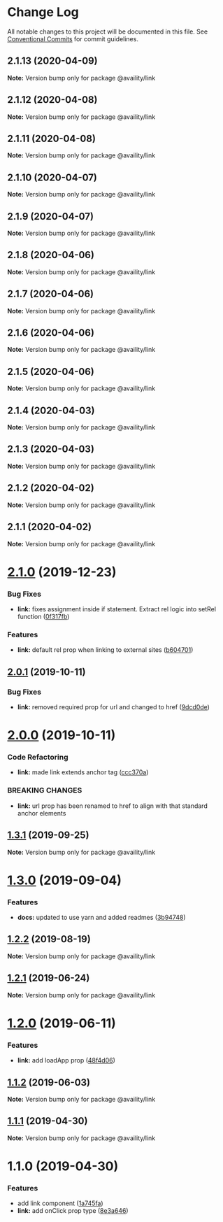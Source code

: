 # Change Log

All notable changes to this project will be documented in this file.
See [Conventional Commits](https://conventionalcommits.org) for commit guidelines.

## 2.1.13 (2020-04-09)

**Note:** Version bump only for package @availity/link





## 2.1.12 (2020-04-08)

**Note:** Version bump only for package @availity/link





## 2.1.11 (2020-04-08)

**Note:** Version bump only for package @availity/link





## 2.1.10 (2020-04-07)

**Note:** Version bump only for package @availity/link





## 2.1.9 (2020-04-07)

**Note:** Version bump only for package @availity/link





## 2.1.8 (2020-04-06)

**Note:** Version bump only for package @availity/link





## 2.1.7 (2020-04-06)

**Note:** Version bump only for package @availity/link





## 2.1.6 (2020-04-06)

**Note:** Version bump only for package @availity/link





## 2.1.5 (2020-04-06)

**Note:** Version bump only for package @availity/link





## 2.1.4 (2020-04-03)

**Note:** Version bump only for package @availity/link





## 2.1.3 (2020-04-03)

**Note:** Version bump only for package @availity/link





## 2.1.2 (2020-04-02)

**Note:** Version bump only for package @availity/link





## 2.1.1 (2020-04-02)

**Note:** Version bump only for package @availity/link





# [2.1.0](https://github.com/Availity/availity-react/compare/@availity/link@2.0.1...@availity/link@2.1.0) (2019-12-23)


### Bug Fixes

* **link:** fixes assignment inside if statement. Extract rel logic into setRel function ([0f317fb](https://github.com/Availity/availity-react/commit/0f317fb79c97900781a62342518be8f2f37c71cd))


### Features

* **link:** default rel prop when linking to external sites ([b604701](https://github.com/Availity/availity-react/commit/b604701087360f47885580a8d426c97027b23cec))





## [2.0.1](https://github.com/Availity/availity-react/compare/@availity/link@2.0.0...@availity/link@2.0.1) (2019-10-11)


### Bug Fixes

* **link:** removed required prop for url and changed to href ([9dcd0de](https://github.com/Availity/availity-react/commit/9dcd0de))





# [2.0.0](https://github.com/Availity/availity-react/compare/@availity/link@1.3.1...@availity/link@2.0.0) (2019-10-11)


### Code Refactoring

* **link:** made link extends anchor tag ([ccc370a](https://github.com/Availity/availity-react/commit/ccc370a))


### BREAKING CHANGES

* **link:** url prop has been renamed to href to align with that standard anchor elements





## [1.3.1](https://github.com/Availity/availity-react/compare/@availity/link@1.3.0...@availity/link@1.3.1) (2019-09-25)

**Note:** Version bump only for package @availity/link





# [1.3.0](https://github.com/Availity/availity-react/compare/@availity/link@1.2.2...@availity/link@1.3.0) (2019-09-04)


### Features

* **docs:** updated to use yarn and added readmes ([3b94748](https://github.com/Availity/availity-react/commit/3b94748))





## [1.2.2](https://github.com/Availity/availity-react/compare/@availity/link@1.2.1...@availity/link@1.2.2) (2019-08-19)

**Note:** Version bump only for package @availity/link





## [1.2.1](https://github.com/Availity/availity-react/compare/@availity/link@1.2.0...@availity/link@1.2.1) (2019-06-24)

**Note:** Version bump only for package @availity/link





# [1.2.0](https://github.com/Availity/availity-react/compare/@availity/link@1.1.2...@availity/link@1.2.0) (2019-06-11)


### Features

* **link:** add loadApp prop ([48f4d06](https://github.com/Availity/availity-react/commit/48f4d06))





## [1.1.2](https://github.com/Availity/availity-react/compare/@availity/link@1.1.1...@availity/link@1.1.2) (2019-06-03)

**Note:** Version bump only for package @availity/link





## [1.1.1](https://github.com/Availity/availity-react/compare/@availity/link@1.1.0...@availity/link@1.1.1) (2019-04-30)

**Note:** Version bump only for package @availity/link





# 1.1.0 (2019-04-30)


### Features

* add link component ([1a745fa](https://github.com/Availity/availity-react/commit/1a745fa))
* **link:** add onClick prop type ([8e3a646](https://github.com/Availity/availity-react/commit/8e3a646))
